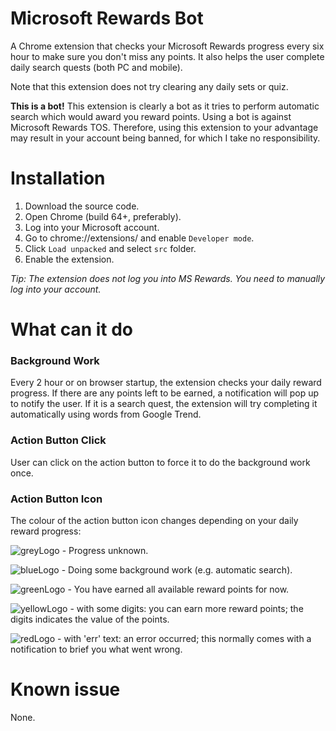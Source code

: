 # Microsoft Rewards Bot

A Chrome extension that checks your Microsoft Rewards progress every six hour to make sure you don't miss any points. It also helps the user complete daily search quests (both PC and mobile).

Note that this extension does not try clearing any daily sets or quiz.

**This is a bot!**
This extension is clearly a bot as it tries to perform automatic search which would award you reward points. Using a bot is against Microsoft Rewards TOS. Therefore, using this extension to your advantage may result in your account being banned, for which I take no responsibility.


# Installation

1. Download the source code.
2. Open Chrome (build 64+, preferably).
3. Log into your Microsoft account. 
4. Go to chrome://extensions/ and enable `Developer mode`.
5. Click `Load unpacked` and select `src` folder.
6. Enable the extension.

*Tip: The extension does not log you into MS Rewards. You need to manually log into your account.*


# What can it do

### Background Work

Every 2 hour or on browser startup, the extension checks your daily reward progress. If there are any points left to be earned, a notification will pop up to notify the user. If it is a search quest, the extension will try completing it automatically using words from Google Trend.

### Action Button Click

User can click on the action button to force it to do the background work once.

### Action Button Icon

The colour of the action button icon changes depending on your daily reward progress:

![greyLogo](https://github.com/tmxkn1/Microsoft-Reward-Chrome-Ext/blob/master/src/img/grey@1x.png?raw=true) - Progress unknown.

![blueLogo](https://github.com/tmxkn1/Microsoft-Reward-Chrome-Ext/blob/master/src/img/busy@1x.png?raw=true) - Doing some background work (e.g. automatic search).

![greenLogo](https://github.com/tmxkn1/Microsoft-Reward-Chrome-Ext/blob/master/src/img/done@1x.png?raw=true) - You have earned all available reward points for now.

![yellowLogo](https://github.com/tmxkn1/Microsoft-Reward-Chrome-Ext/blob/master/src/img/err@1x.png?raw=true) - with some digits: you can earn more reward points; the digits indicates the value of the points.

![redLogo](https://github.com/tmxkn1/Microsoft-Reward-Chrome-Ext/blob/master/src/img/err@1x.png?raw=true) - with 'err' text: an error occurred; this normally comes with a notification to brief you what went wrong.

# Known issue

None.